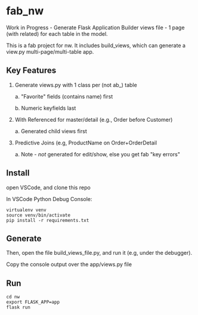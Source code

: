 # fab_nw
Work in Progress - Generate Flask Application Builder views file - 1 page (with related) for each table in the model.

This is a fab project for nw.  It includes build_views, which can generate a view.py multi-page/multi-table app.


## Key Features

1. Generate views.py with 1 class per (not ab_) table

    a. "Favorite" fields (contains name) first

    b. Numeric keyfields last

2. With Referenced for master/detail (e.g., Order before Customer)

    a. Generated child views first

3. Predictive Joins (e.g, ProductName on Order+OrderDetail

    a. Note - *not* generated for edit/show, else you get fab "key errors"



## Install

open VSCode, and clone this repo

In VSCode Python Debug Console:

```
virtualenv venv
source venv/bin/activate
pip install -r requirements.txt
```



## Generate

Then, open the file build_views_file.py, and run it (e.g, under the debugger).

Copy the console output over the app/views.py file


## Run
```
cd nw
export FLASK_APP=app
flask run
```
